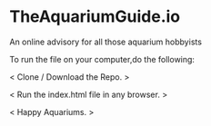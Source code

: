 # TheAquariumGuide.io
An online advisory for all those aquarium hobbyists

To run the file on your computer,do the following:
 
< Clone / Download the Repo. >

< Run the index.html file in any browser. >

< Happy Aquariums. >
